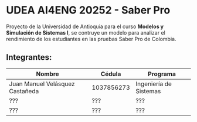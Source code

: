 # **UDEA AI4ENG 20252 - Saber Pro**
Proyecto de la Universidad de Antioquia para el curso **Modelos y Simulación de Sistemas I**, se contruye un modelo para analizar el rendimiento de los estudiantes en las pruebas Saber Pro de Colombia.
## **Integrantes:**
|Nombre|Cédula|Programa|
|--------|--------|----------|
|Juan Manuel Velásquez Castañeda|1037856273|Ingeniería de Sistemas|
|??? |??? |??? |
|??? |??? |??? |
